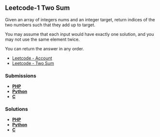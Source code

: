 ## Leetcode-1 Two Sum 

Given an array of integers nums and an integer target, return indices of the two numbers such that they add up to target.

You may assume that each input would have exactly one solution, and you may not use the same element twice.

You can return the answer in any order.

- [Leetcode - Account](https://leetcode.com/u/chillierdavro/)
- [Leetcode - Two Sum](https://leetcode.com/problems/two-sum/description/)

### Submissions

- **[PHP](https://leetcode.com/problems/two-sum/submissions/1345315673/)**
- **[Python](https://leetcode.com/problems/two-sum/submissions/1345399066/)**
- **[C](https://leetcode.com/problems/two-sum/submissions/1345429916/)**

### Solutions
- **[PHP](https://leetcode.com/problems/two-sum/solutions/5590941/two-sum/)**
- **[Python](https://leetcode.com/problems/two-sum/solutions/5591381/two-sum/)**
- **[C](https://leetcode.com/problems/two-sum/solutions/5591536/two-sum/)**
